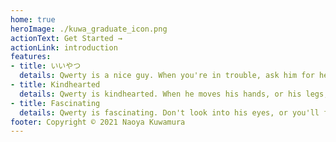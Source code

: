 ```yaml
---
home: true
heroImage: ./kuwa_graduate_icon.png
actionText: Get Started →
actionLink: introduction
features:
- title: いいやつ
  details: Qwerty is a nice guy. When you're in trouble, ask him for help. He's gonna solve every problem you're suffering from.
- title: Kindhearted
  details: Qwerty is kindhearted. When he moves his hands, or his legs, or even his body, he generates "kindness".
- title: Fascinating
  details: Qwerty is fascinating. Don't look into his eyes, or you'll fall in love with him.
footer: Copyright © 2021 Naoya Kuwamura
---
```


